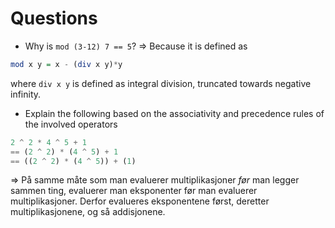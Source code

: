 # Questions

- Why is `mod (3-12) 7 == 5`?
=> Because it is defined as

```haskell
mod x y = x - (div x y)*y
```

where `div x y` is defined as integral division, truncated towards negative infinity.

- Explain the following based on the associativity and precedence rules of the involved operators

```haskell
2 ^ 2 * 4 ^ 5 + 1
== (2 ^ 2) * (4 ^ 5) + 1
== ((2 ^ 2) * (4 ^ 5)) + (1)
```

=> På samme måte som man evaluerer multiplikasjoner _før_ man legger sammen ting, evaluerer man eksponenter før man evaluerer multiplikasjoner. Derfor evalueres eksponentene først, deretter multiplikasjonene, og så addisjonene.
